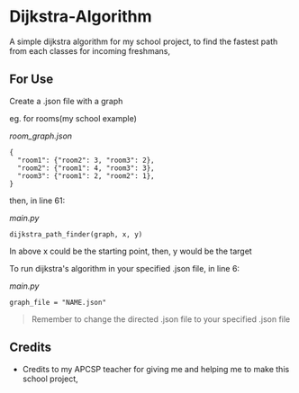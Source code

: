# Dijkstra-Algorithm
A simple dijkstra algorithm for my school project, to find the fastest path from each classes for incoming freshmans,

## For Use
Create a .json file with a graph

eg. for rooms(my school example)

*room_graph.json*
```
{
  "room1": {"room2": 3, "room3": 2},
  "room2": {"room1": 4, "room3": 3},
  "room3": {"room1": 2, "room2": 1},
}
```

then, in line 61:

*main.py*
```
dijkstra_path_finder(graph, x, y)
```

In above x could be the starting point, then, y would be the target

To run dijkstra's algorithm in your specified .json file, in line 6:

*main.py*
```
graph_file = "NAME.json"
```
> Remember to change the directed .json file to your specified .json file

## Credits

- Credits to my APCSP teacher for giving me and helping me to make this school project,
